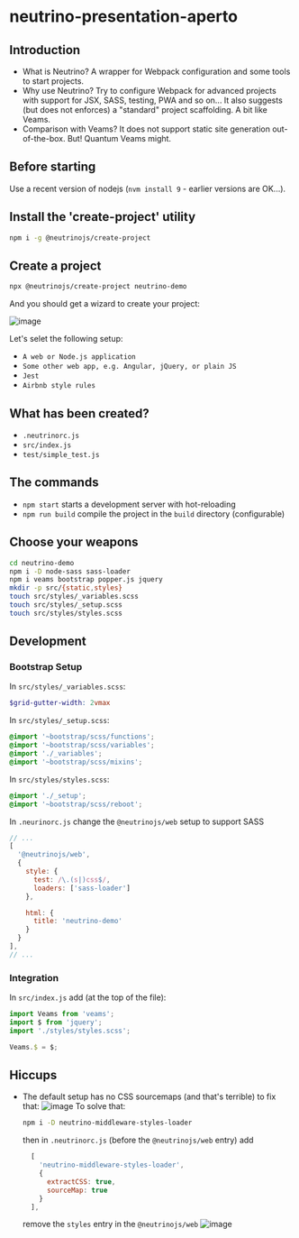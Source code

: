 # neutrino-presentation-aperto

## Introduction

- What is Neutrino?
  A wrapper for Webpack configuration and some tools to start projects.
- Why use Neutrino?
  Try to configure Webpack for advanced projects with support for JSX, SASS, testing, PWA and so on...
  It also suggests (but does not enforces) a "standard" project scaffolding.
  A bit like Veams.
- Comparison with Veams?
  It does not support static site generation out-of-the-box. But! Quantum Veams might.

## Before starting

Use a recent version of nodejs (`nvm install 9` - earlier versions are OK...).

## Install the 'create-project' utility

```sh
npm i -g @neutrinojs/create-project
```

## Create a project

```sh
npx @neutrinojs/create-project neutrino-demo
```

And you should get a wizard to create your project:

![image](https://user-images.githubusercontent.com/65971/36408661-2af1bdc4-1607-11e8-85ba-ae0580ed283d.png)

Let's selet the following setup:
- `A web or Node.js application`
- `Some other web app, e.g. Angular, jQuery, or plain JS`
- `Jest`
- `Airbnb style rules`

## What has been created?

- `.neutrinorc.js`
- `src/index.js`
- `test/simple_test.js`

## The commands

- `npm start` starts a development server with hot-reloading
- `npm run build` compile the project in the `build` directory (configurable)

## Choose your weapons

```sh
cd neutrino-demo
npm i -D node-sass sass-loader
npm i veams bootstrap popper.js jquery
mkdir -p src/{static,styles}
touch src/styles/_variables.scss
touch src/styles/_setup.scss
touch src/styles/styles.scss
```

## Development

### Bootstrap Setup

In `src/styles/_variables.scss`:
```scss
$grid-gutter-width: 2vmax
```

In `src/styles/_setup.scss`:
```scss
@import '~bootstrap/scss/functions';
@import '~bootstrap/scss/variables';
@import './_variables';
@import '~bootstrap/scss/mixins';
```

In `src/styles/styles.scss`:
```scss
@import './_setup';
@import '~bootstrap/scss/reboot';
```

In `.neurinorc.js` change the `@neutrinojs/web` setup to support SASS
```js
// ...
[
  '@neutrinojs/web',
  {
    style: {
      test: /\.(s|)css$/,
      loaders: ['sass-loader']
    },

    html: {
      title: 'neutrino-demo'
    }
  }
],
// ...
```

### Integration

In `src/index.js` add (at the top of the file):
```js
import Veams from 'veams';
import $ from 'jquery';
import './styles/styles.scss';

Veams.$ = $;
```

## Hiccups

- The default setup has no CSS sourcemaps (and that's terrible) to fix that:
  ![image](https://user-images.githubusercontent.com/65971/36409697-5239a3aa-160d-11e8-80e1-ca5c864a1c57.png)
  To solve that:
  ```sh
  npm i -D neutrino-middleware-styles-loader
  ```
  then in `.neutrinorc.js` (before the `@neutrinojs/web` entry) add
  ```js
    [
      'neutrino-middleware-styles-loader',
      {
        extractCSS: true,
        sourceMap: true
      }
    ],
  ```
  remove the `styles` entry in the `@neutrinojs/web`
  ![image](https://user-images.githubusercontent.com/65971/36409789-dd2f7ae8-160d-11e8-9068-c924d880449e.png)
